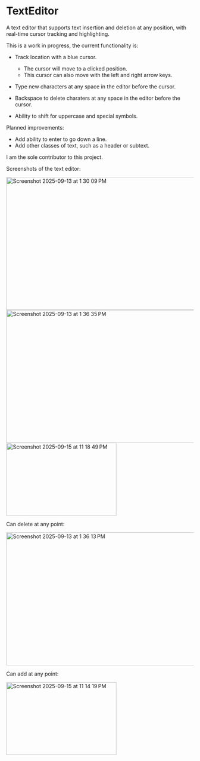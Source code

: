 # TextEditor
A text editor that supports text insertion and deletion at any position, with real-time cursor tracking and highlighting.

This is a work in progress, the current functionality is:
- Track location with a blue cursor.

    - The cursor will move to a clicked position.
    - This cursor can also move with the left and right arrow keys.
- Type new characters at any space in the editor before the cursor.
- Backspace to delete charaters at any space in the editor before the cursor.
- Ability to shift for uppercase and special symbols.
  

Planned improvements:
- Add ability to enter to go down a line.
- Add other classes of text, such as a header or subtext.

I am the sole contributor to this project.

Screenshots of the text editor:

<img width="566" height="356" alt="Screenshot 2025-09-13 at 1 30 09 PM" src="https://github.com/user-attachments/assets/6ba5bd84-9d1e-4b2c-a0a9-9348e68c67a0" />


<img width="566" height="356" alt="Screenshot 2025-09-13 at 1 36 35 PM" src="https://github.com/user-attachments/assets/e04fd6d7-a630-499d-8426-0b9ff25b7fbe" />


<img width="296" height="195" alt="Screenshot 2025-09-15 at 11 18 49 PM" src="https://github.com/user-attachments/assets/b60b3056-8e59-4fdb-a4ce-504825b78c99" />


Can delete at any point:


<img width="566" height="356" alt="Screenshot 2025-09-13 at 1 36 13 PM" src="https://github.com/user-attachments/assets/b0e5a6c3-9965-459b-9e64-09a0bc4c957f" />

Can add at any point:



<img width="296" height="195" alt="Screenshot 2025-09-15 at 11 14 19 PM" src="https://github.com/user-attachments/assets/bf831f8a-f689-49b4-996b-64a757a7a31f" />

